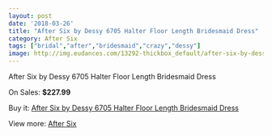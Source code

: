 ```yaml
---
layout: post
date: '2018-03-26'
title: "After Six by Dessy 6705 Halter Floor Length Bridesmaid Dress"
category: After Six
tags: ["bridal","after","bridesmaid","crazy","dessy"]
image: http://img.eudances.com/13292-thickbox_default/after-six-by-dessy-6705-halter-floor-length-bridesmaid-dress.jpg
---
```

After Six by Dessy 6705 Halter Floor Length Bridesmaid Dress

On Sales: **$227.99**
<a href="https://www.eudances.com/en/after-six/4019-after-six-by-dessy-6705-halter-floor-length-bridesmaid-dress.html"><amp-img layout="responsive" width="600" height="600" src="//img.eudances.com/13292-thickbox_default/after-six-by-dessy-6705-halter-floor-length-bridesmaid-dress.jpg" alt="After Six by Dessy 6705 Halter Floor Length Bridesmaid Dress 0" /></a>
<a href="https://www.eudances.com/en/after-six/4019-after-six-by-dessy-6705-halter-floor-length-bridesmaid-dress.html"><amp-img layout="responsive" width="600" height="600" src="//img.eudances.com/13295-thickbox_default/after-six-by-dessy-6705-halter-floor-length-bridesmaid-dress.jpg" alt="After Six by Dessy 6705 Halter Floor Length Bridesmaid Dress 1" /></a>
<a href="https://www.eudances.com/en/after-six/4019-after-six-by-dessy-6705-halter-floor-length-bridesmaid-dress.html"><amp-img layout="responsive" width="600" height="600" src="//img.eudances.com/13294-thickbox_default/after-six-by-dessy-6705-halter-floor-length-bridesmaid-dress.jpg" alt="After Six by Dessy 6705 Halter Floor Length Bridesmaid Dress 2" /></a>
<a href="https://www.eudances.com/en/after-six/4019-after-six-by-dessy-6705-halter-floor-length-bridesmaid-dress.html"><amp-img layout="responsive" width="600" height="600" src="//img.eudances.com/13293-thickbox_default/after-six-by-dessy-6705-halter-floor-length-bridesmaid-dress.jpg" alt="After Six by Dessy 6705 Halter Floor Length Bridesmaid Dress 3" /></a>

Buy it: [After Six by Dessy 6705 Halter Floor Length Bridesmaid Dress](https://www.eudances.com/en/after-six/4019-after-six-by-dessy-6705-halter-floor-length-bridesmaid-dress.html "After Six by Dessy 6705 Halter Floor Length Bridesmaid Dress")

View more: [After Six](https://www.eudances.com/en/50-after-six "After Six")